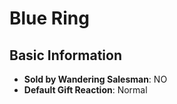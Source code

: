 # Blue Ring

## Basic Information

- **Sold by Wandering Salesman**: NO
- **Default Gift Reaction**: Normal